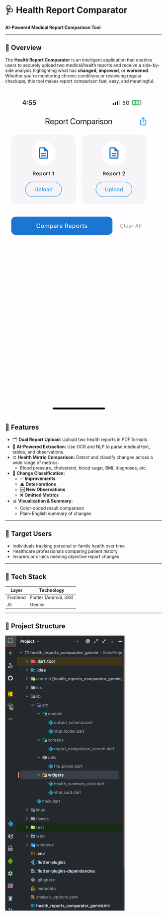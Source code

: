 # 🩺 Health Report Comparator

**AI-Powered Medical Report Comparison Tool**

---

## 🚀 Overview

The **Health Report Comparator** is an intelligent application that enables users to securely upload two medical/health reports and receive a side-by-side analysis highlighting what has **changed**, **improved**, or **worsened**. Whether you're monitoring chronic conditions or reviewing regular checkups, this tool makes report comparison fast, easy, and meaningful.

![demoGif.png](demo.gif)
---

## 📌 Features

- 🗂 **Dual Report Upload:** Upload two health reports in PDF formats.
- 🧠 **AI-Powered Extraction:** Use OCR and NLP to parse medical text, tables, and observations.
- ⚖️ **Health Metric Comparison:** Detect and classify changes across a wide range of metrics:
    - Blood pressure, cholesterol, blood sugar, BMI, diagnoses, etc.
- 🎯 **Change Classification:**
    - ✅ **Improvements**
    - ⚠️ **Deteriorations**
    - 🆕 **New Observations**
    - ❌ **Omitted Metrics**
- 📊 **Visualization & Summary:**
    - Color-coded result comparison
    - Plain-English summary of changes
---

## 👤 Target Users

- Individuals tracking personal or family health over time
- Healthcare professionals comparing patient history
- Insurers or clinics needing objective report changes

---

## 🧰 Tech Stack

| Layer    | Technology                   |
|----------|------------------------------|
| Frontend | Flutter (Android, iOS)       |
| AI       | Gemini                       |
---

## 📁 Project Structure

![img.png](img.png)
